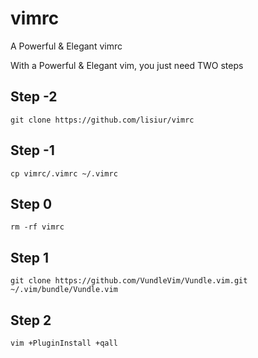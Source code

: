 # vimrc
A Powerful &amp; Elegant vimrc

With a Powerful &amp; Elegant vim, you just need TWO steps

## Step -2

`git clone https://github.com/lisiur/vimrc`

## Step -1

`cp vimrc/.vimrc ~/.vimrc`

## Step 0

`rm -rf vimrc`

## Step 1

`git clone https://github.com/VundleVim/Vundle.vim.git ~/.vim/bundle/Vundle.vim`

## Step 2

`vim +PluginInstall +qall`
